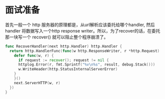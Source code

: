 # 面试准备

首先一般一个 http 服务器的原理都是，从url解析应该委托给哪个handler, 然后 handler 将数据写入一个http response writer。所以，为了recover的话，在委托那一块写一个 recover() 就可以阻止整个程序崩溃了。

```go
func RecoverHandler(next http.Handler) http.Handler {
  return http.HandlerFunc(func(w http.ResponseWriter, r *http.Request) {
    defer func(w, r) {
      if request := recover(); request != nil {
      httplog.Error(r, fmt.Sprintf("%v\n%s", result, debug.Stack()))
      w.WriteHeader(http.StatusInternalServerError)
    }
    }()
    next.ServerHTTP(w, r)
  }) 
}
```

